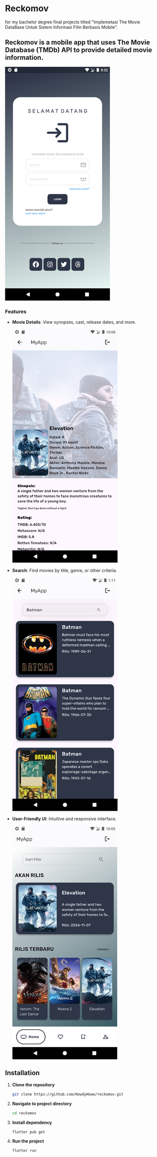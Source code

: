 # Reckomov
for my bachelor degree final projects titled "Implemetasi The Movie DataBase Untuk Sistem Informasi Film Berbasis Mobile".

## Reckomov is a mobile app that uses The Movie Database (TMDb) API to provide detailed movie information.

![alt text](image-3.png)

### Features
- **Movie Details**: View synopses, cast, release dates, and more.

    ![alt text](image-1.png)

- **Search**: Find movies by title, genre, or other criteria.

    ![alt text](image-2.png)

- **User-Friendly UI**: Intuitive and responsive interface.

    ![alt text](image.png)

## Installation
1. **Clone the repository**
    ```bash
    git clone https://github.com/HowdyHowe/reckomov.git
    ```

2. **Navigate to project directory**
    ```bash
    cd reckomov
    ```

3. **Install dependency**
    ```bash
    flutter pub get
    ```

4. **Run the project**
    ```bash
    flutter run
    ```
